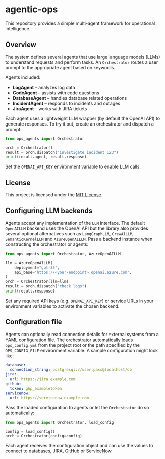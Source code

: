 # agentic-ops

This repository provides a simple multi-agent framework for operational intelligence.

## Overview

The system defines several agents that use large language models (LLMs) to
understand requests and perform tasks. An `Orchestrator` routes a user prompt to
the appropriate agent based on keywords.

Agents included:

- **LogAgent** – analyzes log data
- **CodeAgent** – assists with code questions
- **DatabaseAgent** – handles database related operations
- **IncidentAgent** – responds to incidents and outages
- **JiraAgent** – works with JIRA tickets

Each agent uses a lightweight LLM wrapper (by default the OpenAI API) to
generate responses. To try it out, create an orchestrator and dispatch a
prompt:

```python
from ops_agents import Orchestrator

orch = Orchestrator()
result = orch.dispatch("investigate incident 123")
print(result.agent, result.response)
```

Set the `OPENAI_API_KEY` environment variable to enable LLM calls.


## License

This project is licensed under the [MIT License](LICENSE).

## Configuring LLM backends

Agents accept any implementation of the ``LLM`` interface. The default
``OpenAILLM`` backend uses the OpenAI API but the library also provides several
optional alternatives such as ``LangGraphLLM``, ``CrewAILLM``,
``SemanticKernelLLM`` and ``AzureOpenAILLM``. Pass a backend instance when
constructing the orchestrator or agents:

```python
from ops_agents import Orchestrator, AzureOpenAILLM

llm = AzureOpenAILLM(
    deployment="gpt-35",
    api_base="https://<your-endpoint>.openai.azure.com",
)
orch = Orchestrator(llm=llm)
result = orch.dispatch("check logs")
print(result.response)
```

Set any required API keys (e.g. ``OPENAI_API_KEY``) or service URLs in your
environment variables to activate the chosen backend.

## Configuration file

Agents can optionally read connection details for external systems from a YAML
configuration file. The orchestrator automatically loads ``ops_config.yml`` from
the project root or the path specified by the ``OPS_CONFIG_FILE`` environment
variable. A sample configuration might look like:

```yaml
database:
  connection_string: postgresql://user:pass@localhost/db
jira:
  url: https://jira.example.com
github:
  token: ghp_exampletoken
servicenow:
  url: https://servicenow.example.com
```

Pass the loaded configuration to agents or let the ``Orchestrator`` do so
automatically:

```python
from ops_agents import Orchestrator, load_config

config = load_config()
orch = Orchestrator(config=config)
```

Each agent receives the configuration object and can use the values to connect
to databases, JIRA, GitHub or ServiceNow.

